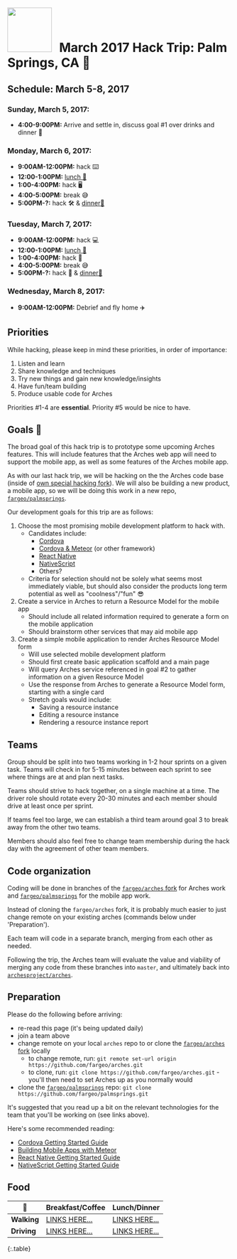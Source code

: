 # <img src="https://cdn.hyperdev.com/us-east-1%3A4de1905f-9bcc-459c-abfd-32ebad23c54c%2F11509357.png" style="width: 100px; margin-right:10px;"/> March 2017 Hack Trip: Palm Springs, CA 🌴

## Schedule: March 5-8, 2017

### Sunday, March 5, 2017:
- **4:00-9:00PM:** Arrive and settle in, discuss goal #1 over drinks and dinner 🍺

### Monday, March 6, 2017:
- **9:00AM-12:00PM:** hack ⌨️
- **12:00-1:00PM:** [lunch 🍴](#food)
- **1:00-4:00PM:** hack 🖥
- **4:00-5:00PM:** break 😅
- **5:00PM-?:** hack 🛠 & [dinner🍴](#food)

### Tuesday, March 7, 2017:
- **9:00AM-12:00PM:** hack 💻
- **12:00-1:00PM:** [lunch 🍴](#food)
- **1:00-4:00PM:** hack 📱
- **4:00-5:00PM:** break 😅
- **5:00PM-?:** hack 🤘 & [dinner🍴](#food)

### Wednesday, March 8, 2017:
- **9:00AM-12:00PM:** Debrief and fly home ✈️

## Priorities

While hacking, please keep in mind these priorities, in order of importance:

1. Listen and learn
2. Share knowledge and techniques
3. Try new things and gain new knowledge/insights
4. Have fun/team building
5. Produce usable code for Arches

Priorities #1-4 are **essential**.  Priority #5 would be nice to have.

## Goals 💯

The broad goal of this hack trip is to prototype some upcoming Arches features.  This will include features that the Arches web app will need to support the mobile app, as well as some features of the Arches mobile app.

As with our last hack trip, we will be hacking on the the Arches code base (inside of [own special hacking fork](https://github.com/fargeo/arches)).  We will also be building a new product, a mobile app, so we will be doing this work in a new repo, [`fargeo/palmsprings`](https://github.com/fargeo/palmsprings).

Our development goals for this trip are as follows:

1. Choose the most promising mobile development platform to hack with.
    - Candidates include:
        - [Cordova](https://cordova.apache.org/docs/en/latest/)
        - [Cordova & Meteor](https://www.meteor.com/articles/build-mobile-applications-with-meteor) (or other framework)
        - [React Native](https://facebook.github.io/react-native/docs/getting-started.html)
        - [NativeScript](https://www.nativescript.org/)
        - Others?
    - Criteria for selection should not be solely what seems most immediately viable, but should also consider the products long term potential as well as "coolness"/"fun" 😎
2. Create a service in Arches to return a Resource Model for the mobile app
    - Should include all related information required to generate a form on the mobile application
    - Should brainstorm other services that may aid mobile app
3. Create a simple mobile application to render Arches Resource Model form
    - Will use selected mobile development platform
    - Should first create basic application scaffold and a main page
    - Will query Arches service referenced in goal #2 to gather information on a given Resource Model
    - Use the response from Arches to generate a Resource Model form, starting with a single card
    - Stretch goals would include:
        - Saving a resource instance
        - Editing a resource instance
        - Rendering a resource instance report

## Teams

Group should be split into two teams working in 1-2 hour sprints on a given task. Teams will check in for 5-15 minutes between each sprint to see where things are at and plan next tasks.

Teams should strive to hack together, on a single machine at a time.  The driver role should rotate every 20-30 minutes and each member should drive at least once per sprint.

If teams feel too large, we can establish a third team around goal 3 to break away from the other two teams.

Members should also feel free to change team membership during the hack day with the agreement of other team members.

## Code organization

Coding will be done in branches of the [`fargeo/arches` fork](https://github.com/fargeo/arches) for Arches work and [`fargeo/palmsprings`](https://github.com/fargeo/palmsprings) for the mobile app work.

Instead of cloning the `fargeo/arches` fork, it is probably much easier to just change remote on your existing arches (commands below under 'Preparation').

Each team will code in a separate branch, merging from each other as needed.

Following the trip, the Arches team will evaluate the value and viability of merging any code from these branches into `master`, and ultimately back into [`archesproject/arches`](https://github.com/archesproject/arches).

## Preparation

Please do the following before arriving:

- re-read this page (it's being updated daily)
- join a team above
- change remote on your local `arches` repo to or clone the [`fargeo/arches` fork](https://github.com/fargeo/arches) locally
    - to change remote, run: `git remote set-url origin https://github.com/fargeo/arches.git`
    - to clone, run: `git clone https://github.com/fargeo/arches.git` - you'll then need to set Arches up as you normally would
- clone the [`fargeo/palmsprings`](https://github.com/fargeo/palmsprings) repo: `git clone https://github.com/fargeo/palmsprings.git`

It's suggested that you read up a bit on the relevant technologies for the team that you'll be working on (see links above).

Here's some recommended reading:
- [Cordova Getting Started Guide](https://cordova.apache.org/#getstarted)
- [Building Mobile Apps with Meteor](https://www.meteor.com/articles/build-mobile-applications-with-meteor)
- [React Native Getting Started Guide](https://facebook.github.io/react-native/docs/getting-started.html)
- [NativeScript Getting Started Guide](http://docs.nativescript.org/tutorial/chapter-0)

## Food

🍴 | **Breakfast/Coffee** | **Lunch/Dinner**
--- | --- | ---
**Walking** | [LINKS HERE...](http://google.com/) | [LINKS HERE...](http://google.com/)
**Driving** | [LINKS HERE...](http://google.com/) | [LINKS HERE...](http://google.com/)
{:.table}
